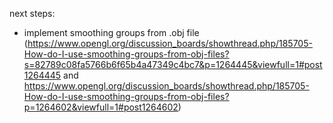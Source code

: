 next steps:

- implement smoothing groups from .obj file (https://www.opengl.org/discussion_boards/showthread.php/185705-How-do-I-use-smoothing-groups-from-obj-files?s=82789c08fa5766b6f65b4a47349c4bc7&p=1264445&viewfull=1#post1264445 and https://www.opengl.org/discussion_boards/showthread.php/185705-How-do-I-use-smoothing-groups-from-obj-files?p=1264602&viewfull=1#post1264602)
